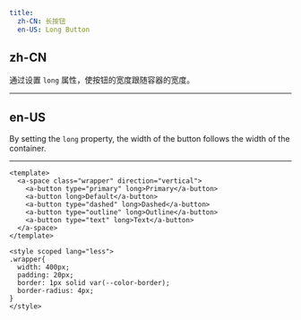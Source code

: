 ```yaml
title:
  zh-CN: 长按钮
  en-US: Long Button
```

## zh-CN

通过设置 `long` 属性，使按钮的宽度跟随容器的宽度。

---

## en-US

By setting the `long` property, the width of the button follows the width of the container.

---

```vue
<template>
  <a-space class="wrapper" direction="vertical">
    <a-button type="primary" long>Primary</a-button>
    <a-button long>Default</a-button>
    <a-button type="dashed" long>Dashed</a-button>
    <a-button type="outline" long>Outline</a-button>
    <a-button type="text" long>Text</a-button>
  </a-space>
</template>

<style scoped lang="less">
.wrapper{
  width: 400px;
  padding: 20px;
  border: 1px solid var(--color-border);
  border-radius: 4px;
}
</style>
```

